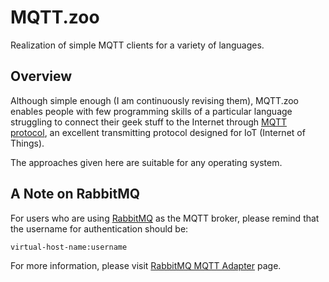 MQTT.zoo
=========


Realization of simple MQTT clients for a variety of languages.

Overview
------------

Although simple enough (I am continuously revising them), MQTT.zoo enables people with few programming skills of a particular language struggling to connect their geek stuff to the Internet through [MQTT protocol], an excellent transmitting protocol designed for IoT (Internet of Things).

The approaches given here are suitable for any operating system.


A Note on RabbitMQ
------------

For users who are using [RabbitMQ] as the MQTT broker, please remind that the username for authentication should be:

    virtual-host-name:username

For more information, please visit [RabbitMQ MQTT Adapter] page.





[MQTT protocol]:           http://mqtt.org/
[RabbitMQ]:                http://www.rabbitmq.com/
[RabbitMQ MQTT Adapter]:   http://www.rabbitmq.com/mqtt.html
